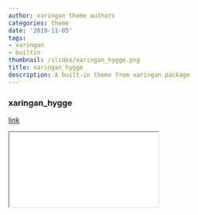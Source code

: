 ```yaml
---
author: xaringan theme authors
categories: theme
date: '2019-11-05'
tags:
- xaringan
- builtin
thumbnail: /slides/xaringan_hygge.png
title: xaringan_hygge
description: A built-in theme from xaringan package
---
```



### xaringan_hygge

[link](/slides/xaringan_hygge.html)



<div class="resp-container">
<iframe class="testiframe" src="/slides/xaringan_hygge.html">
    Fallback text here for unsupporting browsers, of which there are scant few.
</iframe>
</div>



